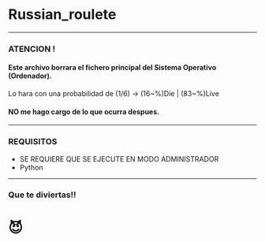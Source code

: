 # Russian_roulete
-------------------------------------------------------

### ATENCION !
#### Este archivo borrara el fichero principal del Sistema Operativo (Ordenador). 
  Lo hara con una probabilidad de (1/6) -> (16~%)Die | (83~%)Live
#### NO me hago cargo de lo que ocurra despues.

-------------------------------------------------------

### REQUISITOS

- SE REQUIERE QUE SE EJECUTE EN MODO ADMINISTRADOR
- Python
-------------------------------------------------------

### Que te diviertas!! 
# 😈
